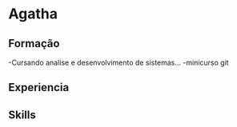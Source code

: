 # Agatha

## Formação
-Cursando analise e desenvolvimento de sistemas...
-minicurso git 
## Experiencia

## Skills